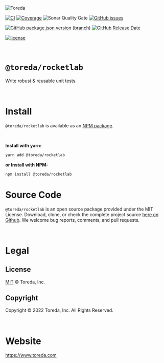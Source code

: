 ![Toreda](https://content.toreda.com/logo/toreda-logo.png)

[![CI](https://img.shields.io/github/workflow/status/toreda/rocketlab/CI?style=for-the-badge)](https://github.com/toreda/rocketlab/actions) [![Coverage](https://img.shields.io/sonar/coverage/toreda_cache?server=https%3A%2F%2Fsonarcloud.io&style=for-the-badge)](https://sonarcloud.io/dashboard?id=toreda_cache) ![Sonar Quality Gate](https://img.shields.io/sonar/quality_gate/toreda_cache?server=https%3A%2F%2Fsonarcloud.io&style=for-the-badge) [![GitHub issues](https://img.shields.io/github/issues/toreda/rocketlab?style=for-the-badge)](https://github.com/toreda/rocketlab/issues)


[![GitHub package.json version (branch)](https://img.shields.io/github/package-json/v/toreda/rocketlab/master?style=for-the-badge)](https://github.com/toreda/rocketlab/releases/latest)
[![GitHub Release Date](https://img.shields.io/github/release-date/toreda/rocketlab?style=for-the-badge)](https://github.com/toreda/rocketlab/releases/latest)

[![license](https://img.shields.io/github/license/toreda/rocketlab?style=for-the-badge)](https://github.com/toreda/rocketlab/blob/master/LICENSE)

&nbsp;
# `@toreda/rocketlab`
Write robust & reusable unit tests.

&nbsp;


# Install
`@toreda/rocketlab` is available as an [NPM package](https://www.npmjs.com/package/@toreda/rocketlab).

&nbsp;

**Install with yarn:**
```bash
yarn add @toreda/rocketlab
```

**or Install with NPM:**
```bash
npm install @toreda/rocketlab
```

# Source Code
`@toreda/rocketlab` is an open source package provided under the MIT License. Download, clone, or check the complete project source [here on Github](https://www.npmjs.com/package/@toreda/rocketlab). We welcome bug reports, comments, and pull requests.

&nbsp;
# Legal

## License
[MIT](LICENSE) &copy; Toreda, Inc.

## Copyright
Copyright &copy; 2022 Toreda, Inc. All Rights Reserved.

&nbsp;

# Website
https://www.toreda.com

